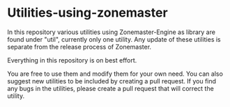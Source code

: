 # Utilities-using-zonemaster

In this repository various utilities using Zonemaster-Engine as library are found under "util",
currently only one utility. Any update of these utilities is separate from the release process
of Zonemaster.

Everything in this repository is on best effort.

You are free to use them and modify them for your own need. You can also suggest new utilities
to be included by creating a pull request. If you find any bugs in the utilities, please create
a pull request that will correct the utility.
